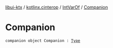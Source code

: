 [libui-ktx](../../index.md) / [kotlinx.cinterop](../index.md) / [IntVarOf](index.md) / [Companion](./-companion.md)

# Companion

`companion object Companion : `[`Type`](../-c-primitive-var/-type/index.md)